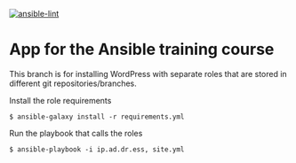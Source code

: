 [![ansible-lint](https://github.com/camptocamp/ansible-course-app/actions/workflows/ansible-lint.yml/badge.svg?branch=role-per-repo)](https://github.com/camptocamp/ansible-course-app/actions/workflows/ansible-lint.yml)

# App for the Ansible training course

This branch is for installing WordPress with separate roles that are stored in different git repositories/branches.

Install the role requirements

```shell
$ ansible-galaxy install -r requirements.yml
```

Run the playbook that calls the roles

```shell
$ ansible-playbook -i ip.ad.dr.ess, site.yml
```
